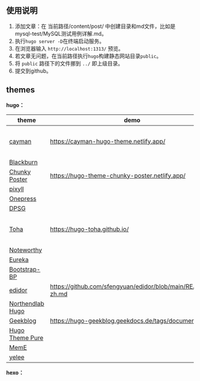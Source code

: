 ## 使用说明

1. 添加文章：在 当前路径/content/post/ 中创建目录和md文件，比如是 mysql-test/MySQL测试用例详解.md。
2. 执行`hugo server -D`在终端启动服务。
3. 在浏览器输入 `http://localhost:1313/` 预览。
4. 若文章无问题，在当前路径执行`hugo`构建静态网站目录`public`。
5. 将 `public` 路径下的文件挪到 `../` 即上级目录。
6. 提交到github。

## themes

**hugo：**

| theme                                                                      | demo                                                       | comment                      |
| -------------------------------------------------------------------------- | ---------------------------------------------------------- | ---------------------------- |
| [cayman](https://themes.gohugo.io/themes/cayman-hugo-theme/)               | https://cayman-hugo-theme.netlify.app/                     | been tried, very good        |
| [Blackburn](https://themes.gohugo.io/themes/blackburn/)                    |                                                            |                              |
| [Chunky Poster](https://themes.gohugo.io/themes/hugo-theme-chunky-poster/) | https://hugo-theme-chunky-poster.netlify.app/              |                              |
| [pixyll](https://themes.gohugo.io/themes/hugo-theme-pixyll/)               |                                                            |                              |
| [Onepress](https://themes.gohugo.io/themes/onepress/)                      |                                                            |                              |
| [DPSG](https://themes.gohugo.io/themes/hugo-dpsg/)                         |                                                            |                              |
| [Toha](https://themes.gohugo.io/themes/toha/)                              | https://hugo-toha.github.io/                               | Suitable for personal resume |
| [Noteworthy](https://themes.gohugo.io/themes/hugo-theme-noteworthy/)       |                                                            |                              |
| [Eureka](https://themes.gohugo.io/themes/hugo-eureka/)                     |                                                            |                              |
| [Bootstrap-BP](https://themes.gohugo.io/themes/bootstrap-bp-hugo-theme/)   |                                                            |                              |
| [edidor](https://themes.gohugo.io/themes/edidor/)                          | https://github.com/sfengyuan/edidor/blob/main/README-zh.md |                              |
| [Northendlab Hugo](https://themes.gohugo.io/themes/northendlab-hugo/)      |                                                            |                              |
| [Geekblog](https://themes.gohugo.io/themes/hugo-geekblog/)                 | https://hugo-geekblog.geekdocs.de/tags/documentation/      | good                         |
| [Hugo Theme Pure](https://themes.gohugo.io/themes/hugo-theme-pure/)        |                                                            |                              |
| [MemE](https://themes.gohugo.io/themes/hugo-theme-meme/)                   |                                                            | good                         |
| [yelee](https://github.com/NightFarmer/hugo-theme-yelee)                   |                                                            | good                         |

**hexo：**


